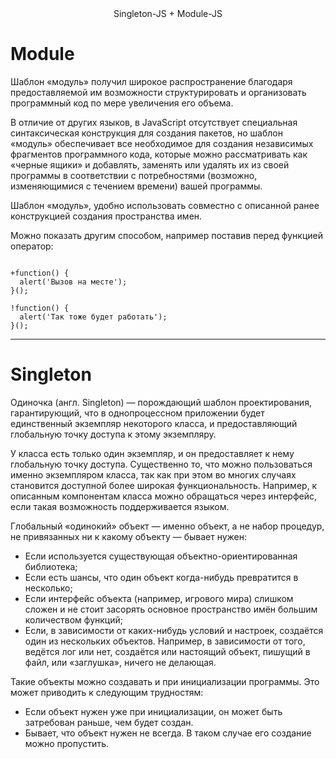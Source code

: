 <center> Singleton-JS + Module-JS </center>

<h1> Module </h1>
<p> Шаблон «модуль» получил широкое распространение благодаря предоставляемой им возможности структурировать и организовать программный код по мере увеличения его объема. </p>
<p> В отличие от других языков, в JavaScript отсутствует специальная синтаксическая конструкция для создания пакетов, но шаблон «модуль» обеспечивает все необходимое для создания независимых фрагментов программного кода, которые можно рассматривать как «черные ящики» и добавлять, заменять или удалять их из своей программы в соответствии с потребностями (возможно, изменяющимися с течением времени) вашей программы. </p>
<p> Шаблон «модуль», удобно использовать совместно с описанной ранее конструкцией создания пространства имен. </p>

<e> Можно показать другим способом, например поставив перед функцией оператор: </e>

<code>
+function() {
  alert('Вызов на месте');
}();
</code>
<code>
!function() {
  alert('Так тоже будет работать');
}();
</code>
<hr>
<h1> Singleton </h1>
<p> Одиночка (англ. Singleton) — порождающий шаблон проектирования, гарантирующий, что в однопроцессном приложении будет единственный экземпляр некоторого класса, и предоставляющий глобальную точку доступа к этому экземпляру. </p>

<p> У класса есть только один экземпляр, и он предоставляет к нему глобальную точку доступа. Существенно то, что можно пользоваться именно экземпляром класса, так как при этом во многих случаях становится доступной более широкая функциональность. Например, к описанным компонентам класса можно обращаться через интерфейс, если такая возможность поддерживается языком. </p>
<p> Глобальный «одинокий» объект — именно объект, а не набор процедур, не привязанных ни к какому объекту — бывает нужен: </p>
<ul>
    <li> Если используется существующая объектно-ориентированная библиотека; </li>
    <li> Если есть шансы, что один объект когда-нибудь превратится в несколько; </li>
    <li> Если интерфейс объекта (например, игрового мира) слишком сложен и не стоит засорять основное пространство имён большим количеством функций; </li>
    <li> Если, в зависимости от каких-нибудь условий и настроек, создаётся один из нескольких объектов. Например, в зависимости от того, ведётся лог или нет, создаётся или настоящий объект, пишущий в файл, или «заглушка», ничего не делающая. </li>
</ul>
<p> Такие объекты можно создавать и при инициализации программы. Это может приводить к следующим трудностям: </p>
<ul>
    <li> Если объект нужен уже при инициализации, он может быть затребован раньше, чем будет создан. </li>
    <li> Бывает, что объект нужен не всегда. В таком случае его создание можно пропустить. </li>
</ul>

